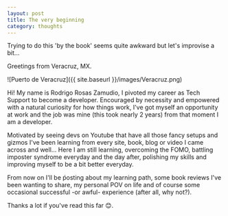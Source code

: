```yaml
---
layout: post
title: The very beginning
category: thoughts
---
```


Trying to do this 'by the book' seems quite awkward but let's improvise a bit...

Greetings from Veracruz, MX.

![Puerto de Veracruz]({{ site.baseurl }}/images/Veracruz.png)

Hi! My name is Rodrigo Rosas Zamudio, I pivoted my career as Tech Support to become a developer.
Encouraged by necessity and empowered with a natural curiosity for how things work, I've got myself an opportunity at work and the job was mine (this took nearly 2 years) from that moment I am a developer. 

Motivated by seeing devs on Youtube that have all those fancy setups and gizmos I've been learning from every site, book, blog or video I came across and well... Here I am still learning, overcoming the FOMO, battling imposter syndrome everyday and the day after, polishing my skills and improving myself to be a bit better everyday.

From now on I'll be ṕosting about my learning path, some book reviews I've been wanting to share, my personal POV on life and of course some occasional successful -or awful- experience (after all, why not?).

Thanks a lot if you've read this far 😊.